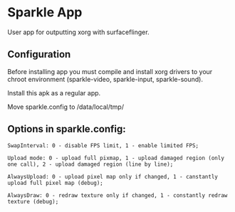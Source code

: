 # Sparkle App

User app for outputting xorg with surfaceflinger.

## Configuration

Before installing app you must compile and install xorg drivers to your chroot environment (sparkle-video, sparkle-input, sparkle-sound).

Install this apk as a regular app.

Move sparkle.config to /data/local/tmp/



## Options in sparkle.config:
```
SwapInterval: 0 - disable FPS limit, 1 - enable limited FPS;

Upload mode: 0 - upload full pixmap, 1 - upload damaged region (only one call), 2 - upload damaged region (line by line);

AlwaysUpload: 0 - upload pixel map only if changed, 1 - canstantly upload full pixel map (debug);

AlwaysDraw: 0 - redraw texture only if changed, 1 - constantly redraw texture (debug);
```
